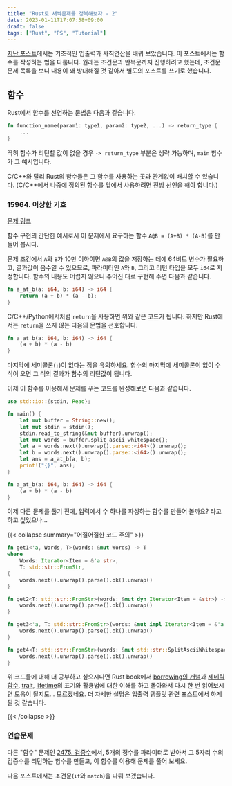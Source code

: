 ```yaml
---
title: "Rust로 새싹문제를 정복해보자 - 2"
date: 2023-01-11T17:07:58+09:00
draft: false
tags: ["Rust", "PS", "Tutorial"]
---
```


[지난 포스트](../tutorial-1)에서는 기초적인 입출력과 사칙연산을 배워 보았습니다. 이 포스트에서는 함수를 작성하는 법을 다룹니다. <!--more-->
원래는 조건문과 반복문까지 진행하려고 했는데, 조건문 문제 목록을 보니 내용이 꽤 방대해질 것 같아서 별도의 포스트를 쓰기로 했습니다.

## 함수

Rust에서 함수를 선언하는 문법은 다음과 같습니다.

```rust
fn function_name(param1: type1, param2: type2, ...) -> return_type {
    ...
}
```

딱히 함수가 리턴할 값이 없을 경우 `-> return_type` 부분은 생략 가능하며, `main` 함수가 그 예시입니다.

C/C++와 달리 Rust의 함수들은 그 함수를 사용하는 곳과 관계없이 배치할 수 있습니다.
(C/C++에서 나중에 정의된 함수를 앞에서 사용하려면 전방 선언을 해야 합니다.)

### 15964. 이상한 기호

[문제 링크](https://boj.kr/15964)

함수 구현의 간단한 예시로서 이 문제에서 요구하는 함수 `A@B = (A+B) * (A-B)`를 만들어 봅시다.

문제 조건에서 `A`와 `B`가 10만 이하이면 `A@B`의 값을 저장하는 데에 64비트 변수가 필요하고, 결과값이 음수일 수 있으므로,
파라미터인 `A`와 `B`, 그리고 리턴 타입을 모두 `i64`로 지정합니다. 함수의 내용도 어렵지 않으니 주어진 대로 구현해 주면 다음과 같습니다.

```rust
fn a_at_b(a: i64, b: i64) -> i64 {
    return (a + b) * (a - b);
}
```

C/C++/Python에서처럼 `return`을 사용하면 위와 같은 코드가 됩니다. 하지만 Rust에서는 `return`을 쓰지 않는 다음의 문법을 선호합니다.

```rust
fn a_at_b(a: i64, b: i64) -> i64 {
    (a + b) * (a - b)
}
```

마지막에 세미콜론(`;`)이 없다는 점을 유의하세요. 함수의 마지막에 세미콜론이 없이 수식이 오면 그 식의 결과가 함수의 리턴값이 됩니다.

이제 이 함수를 이용해서 문제를 푸는 코드를 완성해보면 다음과 같습니다.

```rust
use std::io::{stdin, Read};

fn main() {
    let mut buffer = String::new();
    let mut stdin = stdin();
    stdin.read_to_string(&mut buffer).unwrap();
    let mut words = buffer.split_ascii_whitespace();
    let a = words.next().unwrap().parse::<i64>().unwrap();
    let b = words.next().unwrap().parse::<i64>().unwrap();
    let ans = a_at_b(a, b);
    print!("{}", ans);
}

fn a_at_b(a: i64, b: i64) -> i64 {
    (a + b) * (a - b)
}
```

이제 다른 문제를 풀기 전에, 입력에서 수 하나를 파싱하는 함수를 만들어 볼까요? 라고 하고 싶었으나...

{{< collapse summary="어질어질한 코드 주의" >}}

```rust
fn get1<'a, Words, T>(words: &mut Words) -> T
where
    Words: Iterator<Item = &'a str>,
    T: std::str::FromStr,
{
    words.next().unwrap().parse().ok().unwrap()
}

fn get2<T: std::str::FromStr>(words: &mut dyn Iterator<Item = &str>) -> T {
    words.next().unwrap().parse().ok().unwrap()
}

fn get3<'a, T: std::str::FromStr>(words: &mut impl Iterator<Item = &'a str>) -> T {
    words.next().unwrap().parse().ok().unwrap()
}

fn get4<T: std::str::FromStr>(words: &mut std::str::SplitAsciiWhitespace) -> T {
    words.next().unwrap().parse().ok().unwrap()
}
```

위 코드들에 대해 더 공부하고 싶으시다면 Rust book에서
[borrowing의 개념](https://doc.rust-lang.org/book/ch04-02-references-and-borrowing.html)과
[제네릭 함수](https://doc.rust-lang.org/book/ch10-01-syntax.html),
[trait](https://doc.rust-lang.org/book/ch10-02-traits.html),
[lifetime](https://doc.rust-lang.org/book/ch10-03-lifetime-syntax.html)의 표기와 활용법에 대한 이해를 하고 돌아와서 다시 한 번 읽어보시면
도움이 될지도... 모르겠네요. 더 자세한 설명은 입출력 템플릿 관련 포스트에서 하게 될 것 같습니다.

{{< /collapse >}}

### 연습문제

다른 "함수" 문제인 [2475. 검증수](https://boj.kr/2475)에서, 5개의 정수를 파라미터로 받아서 그 5자리 수의 검증수를 리턴하는 함수를 만들고,
이 함수를 이용해 문제를 풀어 보세요.

다음 포스트에서는 조건문(`if`와 `match`)을 다뤄 보겠습니다.
